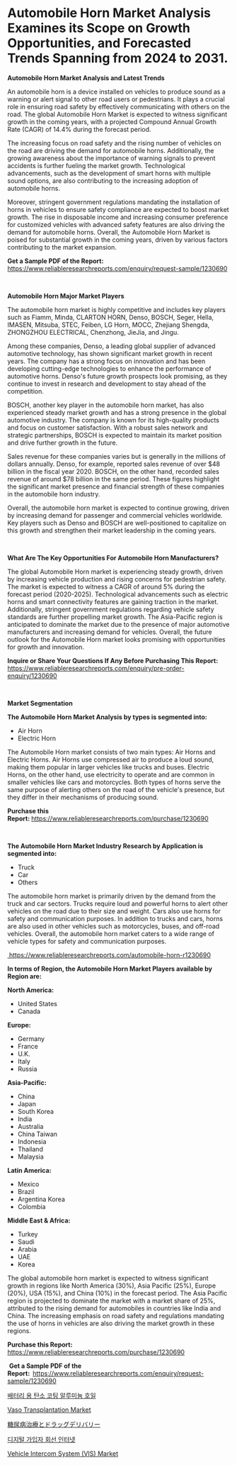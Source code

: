 <p><h1>Automobile Horn Market Analysis Examines its Scope on Growth Opportunities, and Forecasted Trends Spanning from 2024 to 2031.</h1></p><p><strong>Automobile Horn Market Analysis and Latest Trends</strong></p>
<p><p>An automobile horn is a device installed on vehicles to produce sound as a warning or alert signal to other road users or pedestrians. It plays a crucial role in ensuring road safety by effectively communicating with others on the road. The global Automobile Horn Market is expected to witness significant growth in the coming years, with a projected Compound Annual Growth Rate (CAGR) of 14.4% during the forecast period.</p><p>The increasing focus on road safety and the rising number of vehicles on the road are driving the demand for automobile horns. Additionally, the growing awareness about the importance of warning signals to prevent accidents is further fueling the market growth. Technological advancements, such as the development of smart horns with multiple sound options, are also contributing to the increasing adoption of automobile horns.</p><p>Moreover, stringent government regulations mandating the installation of horns in vehicles to ensure safety compliance are expected to boost market growth. The rise in disposable income and increasing consumer preference for customized vehicles with advanced safety features are also driving the demand for automobile horns. Overall, the Automobile Horn Market is poised for substantial growth in the coming years, driven by various factors contributing to the market expansion.</p></p>
<p><strong>Get a Sample PDF of the Report:&nbsp;</strong> <a href="https://www.reliableresearchreports.com/enquiry/request-sample/1230690">https://www.reliableresearchreports.com/enquiry/request-sample/1230690</a></p>
<p>&nbsp;</p>
<p><strong>Automobile Horn Major Market Players</strong></p>
<p><p>The automobile horn market is highly competitive and includes key players such as Fiamm, Minda, CLARTON HORN, Denso, BOSCH, Seger, Hella, IMASEN, Mitsuba, STEC, Feiben, LG Horn, MOCC, Zhejiang Shengda, ZHONGZHOU ELECTRICAL, Chenzhong, JieJia, and Jingu.</p><p>Among these companies, Denso, a leading global supplier of advanced automotive technology, has shown significant market growth in recent years. The company has a strong focus on innovation and has been developing cutting-edge technologies to enhance the performance of automotive horns. Denso's future growth prospects look promising, as they continue to invest in research and development to stay ahead of the competition.</p><p>BOSCH, another key player in the automobile horn market, has also experienced steady market growth and has a strong presence in the global automotive industry. The company is known for its high-quality products and focus on customer satisfaction. With a robust sales network and strategic partnerships, BOSCH is expected to maintain its market position and drive further growth in the future.</p><p>Sales revenue for these companies varies but is generally in the millions of dollars annually. Denso, for example, reported sales revenue of over $48 billion in the fiscal year 2020. BOSCH, on the other hand, recorded sales revenue of around $78 billion in the same period. These figures highlight the significant market presence and financial strength of these companies in the automobile horn industry.</p><p>Overall, the automobile horn market is expected to continue growing, driven by increasing demand for passenger and commercial vehicles worldwide. Key players such as Denso and BOSCH are well-positioned to capitalize on this growth and strengthen their market leadership in the coming years.</p></p>
<p>&nbsp;</p>
<p><strong>What Are The Key Opportunities For Automobile Horn Manufacturers?</strong></p>
<p><p>The global Automobile Horn market is experiencing steady growth, driven by increasing vehicle production and rising concerns for pedestrian safety. The market is expected to witness a CAGR of around 5% during the forecast period (2020-2025). Technological advancements such as electric horns and smart connectivity features are gaining traction in the market. Additionally, stringent government regulations regarding vehicle safety standards are further propelling market growth. The Asia-Pacific region is anticipated to dominate the market due to the presence of major automotive manufacturers and increasing demand for vehicles. Overall, the future outlook for the Automobile Horn market looks promising with opportunities for growth and innovation.</p></p>
<p><strong>Inquire or Share Your Questions If Any Before Purchasing This Report:</strong> <a href="https://www.reliableresearchreports.com/enquiry/pre-order-enquiry/1230690">https://www.reliableresearchreports.com/enquiry/pre-order-enquiry/1230690</a></p>
<p>&nbsp;</p>
<p><strong>Market Segmentation</strong></p>
<p><strong>The Automobile Horn Market Analysis by types is segmented into:</strong></p>
<p><ul><li>Air Horn</li><li>Electric Horn</li></ul></p>
<p><p>The Automobile Horn market consists of two main types: Air Horns and Electric Horns. Air Horns use compressed air to produce a loud sound, making them popular in larger vehicles like trucks and buses. Electric Horns, on the other hand, use electricity to operate and are common in smaller vehicles like cars and motorcycles. Both types of horns serve the same purpose of alerting others on the road of the vehicle's presence, but they differ in their mechanisms of producing sound.</p></p>
<p><strong>Purchase this Report:&nbsp;</strong><a href="https://www.reliableresearchreports.com/purchase/1230690">https://www.reliableresearchreports.com/purchase/1230690</a></p>
<p>&nbsp;</p>
<p><strong>The Automobile Horn Market Industry Research by Application is segmented into:</strong></p>
<p><ul><li>Truck</li><li>Car</li><li>Others</li></ul></p>
<p><p>The automobile horn market is primarily driven by the demand from the truck and car sectors. Trucks require loud and powerful horns to alert other vehicles on the road due to their size and weight. Cars also use horns for safety and communication purposes. In addition to trucks and cars, horns are also used in other vehicles such as motorcycles, buses, and off-road vehicles. Overall, the automobile horn market caters to a wide range of vehicle types for safety and communication purposes.</p></p>
<p><a href="https://www.reliableresearchreports.com/automobile-horn-r1230690">&nbsp;https://www.reliableresearchreports.com/automobile-horn-r1230690</a></p>
<p><strong>In terms of Region, the Automobile Horn Market Players available by Region are:</strong></p>
<p>
    <p> <strong> North America: </strong>
        <ul>
            <li>United States</li>
            <li>Canada</li>
        </ul>
        </p> 
    <p> <strong> Europe: </strong>
        <ul>
            <li>Germany</li>
            <li>France</li>
            <li>U.K.</li>
            <li>Italy</li>
            <li>Russia</li>
        </ul>
        </p> 
    <p> <strong> Asia-Pacific: </strong>
        <ul>
            <li>China</li>
            <li>Japan</li>
            <li>South Korea</li>
            <li>India</li>
            <li>Australia</li>
            <li>China Taiwan</li>
            <li>Indonesia</li>
            <li>Thailand</li>
            <li>Malaysia</li>
        </ul>
        </p> 
    <p> <strong> Latin America: </strong>
        <ul>
            <li>Mexico</li>
            <li>Brazil</li>
            <li>Argentina Korea</li>
            <li>Colombia</li>
        </ul>
        </p> 
    <p> <strong> Middle East & Africa: </strong>
        <ul>
            <li>Turkey</li>
            <li>Saudi</li>
            <li>Arabia</li>
            <li>UAE</li>
            <li>Korea</li>
        </ul>
    </p>
    </p>
<p><p>The global automobile horn market is expected to witness significant growth in regions like North America (30%), Asia Pacific (25%), Europe (20%), USA (15%), and China (10%) in the forecast period. The Asia Pacific region is projected to dominate the market with a market share of 25%, attributed to the rising demand for automobiles in countries like India and China. The increasing emphasis on road safety and regulations mandating the use of horns in vehicles are also driving the market growth in these regions.</p></p>
<p><strong>Purchase this Report: </strong><a href="https://www.reliableresearchreports.com/purchase/1230690">https://www.reliableresearchreports.com/purchase/1230690</a></p>
<p>&nbsp;<strong>Get a Sample PDF of the Report:&nbsp;&nbsp;</strong><a href="https://www.reliableresearchreports.com/enquiry/request-sample/1230690">https://www.reliableresearchreports.com/enquiry/request-sample/1230690</a></p>
<p><strong></strong></p>
<p><p><a href="https://github.com/nicholasellison0076890/Market-Research-Report-List-1/blob/main/5503714113508.md">배터리 용 탄소 코팅 알루미늄 호일</a></p><p><a href="https://github.com/cameroneffertz/Market-Research-Report-List-1/blob/main/vaso-transplantation-market.md">Vaso Transplantation Market</a></p><p><a href="https://github.com/TerrellConn/Market-Research-Report-List-1/blob/main/9139824121543.md">糖尿病治療とドラッグデリバリー</a></p><p><a href="https://github.com/mpodehpw07370073/Market-Research-Report-List-2/blob/main/5991840113509.md">디지털 가입자 회선 인터넷</a></p><p><a href="https://github.com/shahriarnajimjoy333/Market-Research-Report-List-1/blob/main/vehicle-intercom-system-vis-market.md">Vehicle Intercom System (VIS) Market</a></p></p>